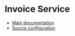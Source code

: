 # Invoice Service

- [Main documentation](https://github.com/doctore/Spring6Microservices?tab=readme-ov-file#invoice-service)
- [Source configuration](https://github.com/doctore/Spring6Microservices_ConfigServerData/tree/main/invoice-service)